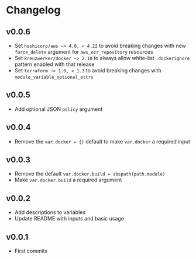 # Changelog

## v0.0.6

* Set `hashicorp/aws ~> 4.0, < 4.22` to avoid breaking changes with new `force_delete` argument for `aws_ecr_repository` resources
* Set `kreuzwerker/docker ~> 2.18` to always allow white-list `.dockerignore` pattern enabled with that release
* Set `terraform ~> 1.0, < 1.3` to avoid breaking changes with `module_variable_optional_attrs`

## v0.0.5

* Add optional JSON `policy` argument

## v0.0.4

* Remove the `var.docker = {}` default to make `var.docker` a required input

## v0.0.3

* Remove the default `var.docker.build = abspath(path.module)`
* Make `var.docker.build` a required argument

## v0.0.2

* Add descriptions to variables
* Update README with inputs and basic usage

## v0.0.1

* First commits

